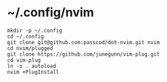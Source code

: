 # ~/.config/nvim

    mkdir -p ~/.config
    cd ~/.config
    git clone git@github.com:passcod/dot-nvim.git nvim
    cd nvim/plugged
    git clone https://github.com/junegunn/vim-plug.git
    cd vim-plug
    ln -s . autoload
    nvim +PlugInstall
